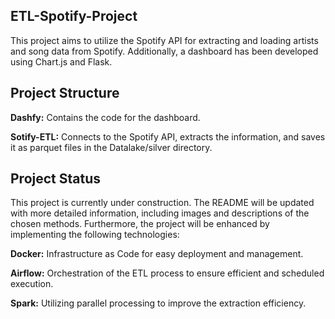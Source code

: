 ## ETL-Spotify-Project
This project aims to utilize the Spotify API for extracting and loading artists and song data from Spotify. Additionally, a dashboard has been developed using Chart.js and Flask.

## Project Structure
**Dashfy:** Contains the code for the dashboard.

**Sotify-ETL:** Connects to the Spotify API, extracts the information, and saves it as parquet files in the Datalake/silver directory.

## Project Status
This project is currently under construction. The README will be updated with more detailed information, including images and descriptions of the chosen methods. Furthermore, the project will be enhanced by implementing the following technologies:

**Docker:** Infrastructure as Code for easy deployment and management.

**Airflow:** Orchestration of the ETL process to ensure efficient and scheduled execution.

**Spark:** Utilizing parallel processing to improve the extraction efficiency.
